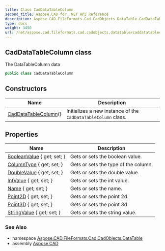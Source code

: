 ```yaml
---
title: Class CadDataTableColumn
second_title: Aspose.CAD for .NET API Reference
description: Aspose.CAD.FileFormats.Cad.CadObjects.DataTable.CadDataTableColumn class. The DataTableColumn data
type: docs
weight: 3450
url: /net/aspose.cad.fileformats.cad.cadobjects.datatable/caddatatablecolumn/
---
```

## CadDataTableColumn class

The DataTableColumn data

```csharp
public class CadDataTableColumn
```

## Constructors

| Name | Description |
| --- | --- |
| [CadDataTableColumn](caddatatablecolumn/)() | Initializes a new instance of the `CadDataTableColumn` class. |

## Properties

| Name | Description |
| --- | --- |
| [BooleanValue](../../aspose.cad.fileformats.cad.cadobjects.datatable/caddatatablecolumn/booleanvalue/) { get; set; } | Gets or sets the boolean value. |
| [ColumnType](../../aspose.cad.fileformats.cad.cadobjects.datatable/caddatatablecolumn/columntype/) { get; set; } | Gets or sets the type of the column. |
| [DoubleValue](../../aspose.cad.fileformats.cad.cadobjects.datatable/caddatatablecolumn/doublevalue/) { get; set; } | Gets or sets the double value. |
| [IntValue](../../aspose.cad.fileformats.cad.cadobjects.datatable/caddatatablecolumn/intvalue/) { get; set; } | Gets or sets the int value. |
| [Name](../../aspose.cad.fileformats.cad.cadobjects.datatable/caddatatablecolumn/name/) { get; set; } | Gets or sets the name. |
| [Point2D](../../aspose.cad.fileformats.cad.cadobjects.datatable/caddatatablecolumn/point2d/) { get; set; } | Gets or sets the point 2d. |
| [Point3D](../../aspose.cad.fileformats.cad.cadobjects.datatable/caddatatablecolumn/point3d/) { get; set; } | Gets or sets the point 3d. |
| [StringValue](../../aspose.cad.fileformats.cad.cadobjects.datatable/caddatatablecolumn/stringvalue/) { get; set; } | Gets or sets the string value. |

### See Also

* namespace [Aspose.CAD.FileFormats.Cad.CadObjects.DataTable](../../aspose.cad.fileformats.cad.cadobjects.datatable/)
* assembly [Aspose.CAD](../../)


